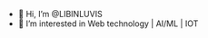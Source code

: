 - 👋 Hi, I’m @LIBINLUVIS
- 👀 I’m interested in Web technology | AI/ML | IOT

<!---
LIBINLUVIS/LIBINLUVIS is a ✨ special ✨ repository because its `README.md` (this file) appears on your GitHub profile.
You can click the Preview link to take a look at your changes.
--->
